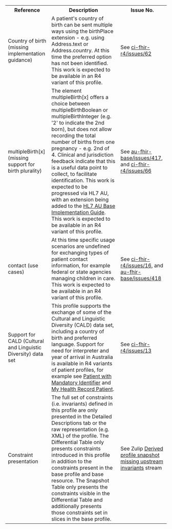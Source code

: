 <table class="list" width="100%">
<tbody>
  <tr>
    <th>Reference</th>
    <th>Description</th>
    <th>Issue No.</th>
  </tr>
  <tr>
    <td>Country of birth (missing implementation guidance)</td>
    <td>A patient's country of birth can be sent multiple ways using the birthPlace extension - e.g. using Address.text or Address.country. At this time the preferred option has not been identified. This work is expected to be available in an R4 variant of this profile.</td>
    <td>See <a href="https://github.com/AuDigitalHealth/ci-fhir-r4/issues/62">ci-fhir-r4/issues/62</a></td>
  </tr>
  <tr>
    <td>multipleBirth[x] (missing support for birth plurality)</td>
    <td>The element multipleBirth[x] offers a choice between multipleBirthBoolean or multipleBirthInteger (e.g. '2' to indicate the 2nd born), but does not allow recording the total number of births from one pregnancy - e.g. 2nd of 4. Clinical and jurisdiction feedback indicate that this is a useful data point to collect, to facilitate identification. This work is expected to be progressed via HL7 AU, with an extension being added to the <a href="http://build.fhir.org/ig/hl7au/au-fhir-base/index.html">HL7 AU Base Implementation Guide</a>. This work is expected to be available in an R4 variant of this profile.</td>
    <td>See <a href="https://github.com/hl7au/au-fhir-base/issues/417">au-fhir-base/issues/417</a>, and <a href="https://github.com/AuDigitalHealth/ci-fhir-r4/issues/66">ci-fhir-r4/issues/66</a></td>
  </tr>
  <tr>
    <td>contact (use cases)</td>
    <td>At this time specific usage scenarios are undefined for exchanging types of patient contact information, for example federal or state agencies managing children in care. This work is expected to be available in an R4 variant of this profile.</td>
    <td>See <a href="https://github.com/AuDigitalHealth/ci-fhir-r4/issues/16">ci-fhir-r4/issues/16</a>, and <a href="https://github.com/hl7au/au-fhir-base/issues/418">au-fhir-base/issues/418</a></td>
  </tr>
  <tr>
    <td>Support for CALD (Cultural and Linguistic Diversity) data set</td>
    <td>This profile supports the exchange of some of the Cultural and Linguistic Diversity (CALD) data set, including a country of birth and preferred language. Support for need for interpreter and year of arrival in Australia is available in R4 variants of patient profiles, for example see <a href="https://github.com/AuDigitalHealth/ci-fhir-r4/blob/master/resources/patient-ident-1.xml">Patient with Mandatory Identifier</a> and <a href="https://github.com/AuDigitalHealth/ci-fhir-r4/blob/master/resources/patient-mhr-1.xml">My Health Record Patient</a>.</td>
    <td>See <a href="https://github.com/AuDigitalHealth/ci-fhir-r4/issues/13">ci-fhir-r4/issues/13</a></td>
  </tr>
  <tr>
    <td>Constraint presentation</td>
    <td>The full set of constraints (i.e. invariants) defined in this profile are only presented in the Detailed Descriptions tab or the raw representation (e.g. XML) of the profile. The Differential Table only presents constraints introduced in this profile in addition to the constraints present in the base profile and base resource. The Snapshot Table only presents the constraints visible in the Differential Table and additionally presents those constraints set in slices in the base profile.</td>
    <td>See Zulip <a href="https://chat.fhir.org/#narrow/stream/179252-IG-creation/topic/Derived.20profile.20snapshot.20missing.20upstream.20invariants">Derived profile snapshot missing upstream invariants</a> stream</td>
  </tr>
 </tbody>
</table>
